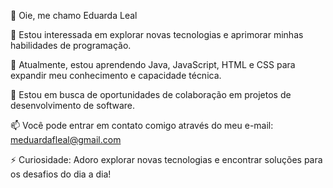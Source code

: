 
👋 Oie, me chamo Eduarda Leal

👀 Estou interessada em explorar novas tecnologias e aprimorar minhas habilidades de programação.

🌱 Atualmente, estou aprendendo Java, JavaScript, HTML e CSS para expandir meu conhecimento e capacidade técnica.

💞️ Estou em busca de oportunidades de colaboração em projetos de desenvolvimento de software.

📫 Você pode entrar em contato comigo através do meu e-mail: meduardafleal@gmail.com

⚡ Curiosidade: Adoro explorar novas tecnologias e encontrar soluções para os desafios do dia a dia!


<!---
eduardafleal/eduardafleal is a ✨ special ✨ repository because its `README.md` (this file) appears on your GitHub profile.
You can click the Preview link to take a look at your changes.
--->

